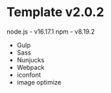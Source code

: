 # Template v2.0.2
node.js - v16.17.1
npm - v8.19.2

* Gulp
* Sass
* Nunjucks
* Webpack
* iconfont
* image optimize
